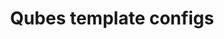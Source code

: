 ---
lang: en
layout: doc
permalink: /doc/qubes-template-configs/
redirect_to: https://github.com/QubesOS/qubes-template-configs
ref: 248
title: Qubes template configs
---